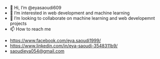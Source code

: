 - 👋 Hi, I’m @eyasaoudi609
- 👀 I’m interested in web development and machine learning 
- 💞️ I’m looking to collaborate on machine learning and web developemnt projects
- 📫 How to reach me 
* https://www.facebook.com/eya.saoudi1999/
* https://www.linkedin.com/in/eya-saoudi-3548311b9/
* saoudieya054@gmail.com
<!---
eyasaoudi609/eyasaoudi609 is a ✨ special ✨ repository because its `README.md` (this file) appears on your GitHub profile.
You can click the Preview link to take a look at your changes.
--->
